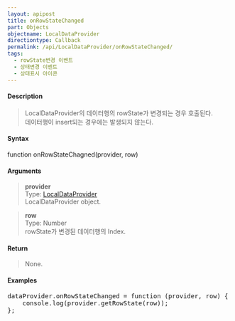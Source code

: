 ```yaml
---
layout: apipost
title: onRowStateChanged
part: Objects
objectname: LocalDataProvider
directiontype: Callback
permalink: /api/LocalDataProvider/onRowStateChanged/
tags:
  - rowState변경 이벤트
  - 상태변경 이벤트
  - 상태표시 아이콘
---
```



#### Description

> LocalDataProvider의 데이터행의 rowState가 변경되는 경우 호출된다.  
> 데이터행이 insert되는 경우에는 발생되지 않는다.

#### Syntax

 function onRowStateChagned(provider, row)

#### Arguments

> **provider**  
> Type: [LocalDataProvider](/api/LocalDataProvider/)  
> LocalDataProvider object.

> **row**  
> Type: Number  
> rowState가 변경된 데이터행의 Index.

#### Return

> None.

#### Examples 

<pre class="prettyprint">
dataProvider.onRowStateChanged = function (provider, row) {
    console.log(provider.getRowState(row));
};
</pre>

